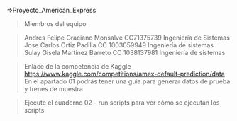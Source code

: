 =>Proyecto_American_Express

>Miembros del equipo

>Andres Felipe Graciano Monsalve CC71375739 Ingeniería de Sistemas
Jose Carlos Ortiz Padilla CC 1003059949 Ingeniería de sistemas
Sulay Gisela Martínez Barreto CC 1038137981 Ingeniería de sistemas

>Enlace de la competencia de Kaggle
https://www.kaggle.com/competitions/amex-default-prediction/data
En el apartado 01 podrás tener una guia  para generar datos de prueba y trenes de muestra

>Ejecute el cuaderno 02 - run scripts para ver cómo se ejecutan los scripts.
